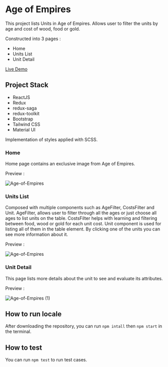 # Age of Empires

This project lists Units in Age of Empires. Allows user to filter the units by age and cost of wood, food or gold. 

Constructed into 3 pages :
* Home
* Units List
* Unit Detail

[Live Demo](https://dapper-naiad-036dbb.netlify.app/)

## Project Stack

* ReactJS
* Redux
* redux-saga
* redux-toolkit
* Bootstrap
* Tailwind CSS
* Material UI

Implementation of styles applied with SCSS.

### Home

Home page contains an exclusive image from Age of Empires.

Preview :

![Age-of-Empires](https://user-images.githubusercontent.com/58824027/195450924-b6b647fb-80a8-4858-b49a-3fa410599691.png)

### Units List 

Composed with multiple components such as AgeFilter, CostsFilter and Unit. AgeFilter, allows user to filter through all the ages or just choose all ages to list units on the table. CostsFilter helps with learning and filtering between food, wood or gold for each unit cost. Unit component is used for listing all of them in the table element. By clicking one of the units you can see more information about it.

Preview :

![Age-of-Empires](https://user-images.githubusercontent.com/58824027/195451323-916b69cd-ec8b-476a-ba62-98136862114d.png)

### Unit Detail

This page lists more details about the unit to see and evaluate its attributes.

Preview :

![Age-of-Empires (1)](https://user-images.githubusercontent.com/58824027/195452230-39cb382c-ff7f-4e2d-8369-08832b0650da.png)


## How to run locale

After downloading the repository, you can run `npm intall` then `npm start` in the terminal.

## How to test

You can run `npm test` to run test cases.
